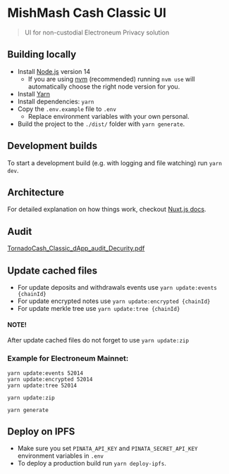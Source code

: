 # MishMash Cash Classic UI

> UI for non-custodial Electroneum Privacy solution

## Building locally

- Install [Node.js](https://nodejs.org) version 14
  - If you are using [nvm](https://github.com/creationix/nvm#installation) (recommended) running `nvm use` will automatically choose the right node version for you.
- Install [Yarn](https://yarnpkg.com/en/docs/install)
- Install dependencies: `yarn`
- Copy the `.env.example` file to `.env`
  - Replace environment variables with your own personal.
- Build the project to the `./dist/` folder with `yarn generate`.

## Development builds

To start a development build (e.g. with logging and file watching) run `yarn dev`.

## Architecture

For detailed explanation on how things work, checkout [Nuxt.js docs](https://nuxtjs.org).

## Audit

[TornadoCash_Classic_dApp_audit_Decurity.pdf](https://mishmash.cash/audits/TornadoCash_Classic_dApp_audit_Decurity.pdf)

## Update cached files

- For update deposits and withdrawals events use `yarn update:events {chainId}`
- For update encrypted notes use `yarn update:encrypted {chainId}`
- For update merkle tree use `yarn update:tree {chainId}`

#### NOTE!

After update cached files do not forget to use `yarn update:zip`

### Example for Electroneum Mainnet:

```
yarn update:events 52014
yarn update:encrypted 52014
yarn update:tree 52014

yarn update:zip

yarn generate
```

## Deploy on IPFS

- Make sure you set `PINATA_API_KEY` and `PINATA_SECRET_API_KEY` environment variables in `.env`
- To deploy a production build run `yarn deploy-ipfs`.